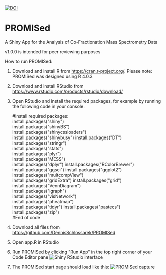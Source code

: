 <a href="https://zenodo.org/badge/latestdoi/365252885"><img src="https://zenodo.org/badge/365252885.svg" alt="DOI"></a>
# PROMISed
A Shiny App for the Analysis of Co-Fractionation Mass Spectrometry Data

v1.0.0 is intended for peer reviewing purposes

How to run PROMISed:

1. Download and install R from https://cran.r-project.org/.
    Please note: PROMISed was designed using R 4.0.3
2. Download and install RStudio from https://www.rstudio.com/products/rstudio/download/
3. Open RStudio and install the required packages, for example by running the following code in your console:

    #Install required packages:      
      install.packages("shiny")      
      install.packages("shinyBS")         
      install.packages("shinycssloaders")   
      install.packages("shinybusy")
      install.packages("DT")    
      install.packages("stringr")   
      install.packages("stats")     
      install.packages("plyr")  
      install.packages("MESS")  
      install.packages("dplyr") 
      install.packages("RColorBrewer")  
      install.packages("ggsci") 
      install.packages("ggplot2")   
      install.packages("multcompView")  
      install.packages("gridExtra") 
      install.packages("grid")  
      install.packages("VennDiagram")   
      install.packages("igraph")    
      install.packages("visNetwork")    
      install.packages("pheatmap")  
      install.packages("tidyr") 
      install.packages("pastecs")   
      install.packages("zip")   
    #End of code
    
4. Download all files from https://github.com/DennisSchlossarek/PROMISed
5. Open app.R in RStudio
6. Run PROMISed by clicking "Run App" in the top right corner of your Code Editor pane
![Shiny RStudio interface](https://user-images.githubusercontent.com/83764220/117620521-d4d34080-b170-11eb-8a89-133424c9b632.PNG)

7. The PROMISed start page should load like this:
![PROMISed capture](https://user-images.githubusercontent.com/83764220/117635624-4797e800-b180-11eb-8b3a-dee42e00a263.PNG)

